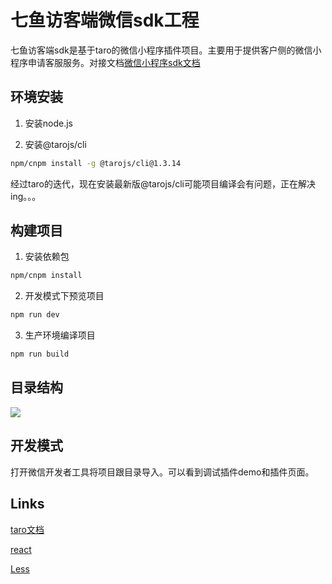 # 七鱼访客端微信sdk工程
七鱼访客端sdk是基于taro的微信小程序插件项目。主要用于提供客户侧的微信小程序申请客服服务。对接文档[微信小程序sdk文档](http://qi.163.com/docs/guide/wechat_sdk/)

## 环境安装

1. 安装node.js

2. 安装@tarojs/cli
```bash
npm/cnpm install -g @tarojs/cli@1.3.14
```

经过taro的迭代，现在安装最新版@tarojs/cli可能项目编译会有问题，正在解决ing。。。

## 构建项目

1. 安装依赖包

```bash
npm/cnpm install
```
2. 开发模式下预览项目

```bash
npm run dev
```

3. 生产环境编译项目

```bash
npm run build 
```

## 目录结构

![](https://ysf.nosdn.127.net/operation/c9c22bf5d8277492f6f33931bb5e016f)

## 开发模式

打开微信开发者工具将项目跟目录导入。可以看到调试插件demo和插件页面。

## Links

[taro文档](https://nervjs.github.io/taro/docs/README.html)

[react](https://www.reactjscn.com/)

[Less](https://less.bootcss.com/)





